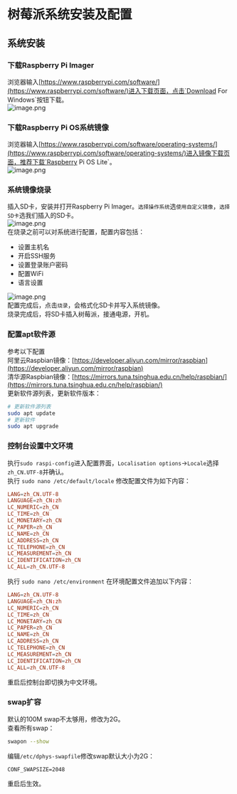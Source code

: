 # 树莓派系统安装及配置

## 系统安装
### 下载Raspberry Pi Imager
浏览器输入[https://www.raspberrypi.com/software/](https://www.raspberrypi.com/software/)进入下载页面，点击`Download For Windows`按钮下载。<br />![image.png](https://cdn.nlark.com/yuque/0/2022/png/763022/1667223279656-e4c612ca-0369-4ef5-819d-26a56ba8b4cd.png#averageHue=%23e8f2fb&clientId=ub268c121-c969-4&from=paste&height=745&id=u41c4a51f&originHeight=745&originWidth=1191&originalType=binary&ratio=1&rotation=0&showTitle=false&size=131407&status=done&style=none&taskId=u87b477f6-d36f-4a1d-b41d-df99f0bc792&title=&width=1191)
### 下载Raspberry Pi OS系统镜像
浏览器输入[https://www.raspberrypi.com/software/operating-systems/](https://www.raspberrypi.com/software/operating-systems/)进入镜像下载页面，推荐下载`Raspberry Pi OS Lite`。<br />![image.png](https://cdn.nlark.com/yuque/0/2022/png/763022/1667223337741-efcf2934-eb43-42f1-98a3-d01e2fb5ce88.png#averageHue=%23fdfcfc&clientId=ub268c121-c969-4&from=paste&height=742&id=ue8b25bf7&originHeight=742&originWidth=1312&originalType=binary&ratio=1&rotation=0&showTitle=false&size=86751&status=done&style=none&taskId=u50d3a81f-8627-48cc-bcfd-aac7fbebe31&title=&width=1312)
### 系统镜像烧录
插入SD卡，安装并打开Raspberry Pi Imager。`选择操作系统`选`使用自定义镜像`，`选择SD卡`选我们插入的SD卡。<br />![image.png](https://cdn.nlark.com/yuque/0/2022/png/763022/1667223779035-5984f0d9-27d5-4465-b79c-a7f41562b7e3.png#averageHue=%23659a70&clientId=ub268c121-c969-4&from=paste&height=452&id=uc17bdb26&originHeight=452&originWidth=682&originalType=binary&ratio=1&rotation=0&showTitle=false&size=34552&status=done&style=none&taskId=u14ef935d-f6b9-46a1-9f6f-ed82d718b66&title=&width=682)<br />在烧录之前可以对系统进行配置，配置内容包括：

- 设置主机名
- 开启SSH服务
- 设置登录账户密码
- 配置WiFi
- 语言设置

![image.png](https://cdn.nlark.com/yuque/0/2022/png/763022/1667225724134-2b3ad0bd-80fe-4e38-adf5-80635339f908.png#averageHue=%23d6bb9d&clientId=uef09ccf0-903d-4&from=paste&height=452&id=ucc7ae291&originHeight=452&originWidth=682&originalType=binary&ratio=1&rotation=0&showTitle=false&size=31489&status=done&style=none&taskId=u6b501e0c-089e-4b9b-ae9a-9abbe13fb8e&title=&width=682)<br />配置完成后，点击`烧录`，会格式化SD卡并写入系统镜像。<br />烧录完成后，将SD卡插入树莓派，接通电源，开机。
### 配置apt软件源
参考以下配置<br />阿里云Raspbian镜像：[https://developer.aliyun.com/mirror/raspbian](https://developer.aliyun.com/mirror/raspbian)<br />清华源Raspbian镜像：[https://mirrors.tuna.tsinghua.edu.cn/help/raspbian/](https://mirrors.tuna.tsinghua.edu.cn/help/raspbian/)<br />更新软件源列表，更新软件版本：
```bash
# 更新软件源列表
sudo apt update
# 更新软件
sudo apt upgrade
```
###    控制台设置中文环境
执行`sudo raspi-config`进入配置界面，`Localisation options`->`Locale`选择`zh_CN.UTF-8`并确认。<br />执行 `sudo nano /etc/default/locale` 修改配置文件为如下内容：
```toml
LANG=zh_CN.UTF-8
LANGUAGE=zh_CN:zh
LC_NUMERIC=zh_CN
LC_TIME=zh_CN
LC_MONETARY=zh_CN
LC_PAPER=zh_CN
LC_NAME=zh_CN
LC_ADDRESS=zh_CN
LC_TELEPHONE=zh_CN
LC_MEASUREMENT=zh_CN
LC_IDENTIFICATION=zh_CN
LC_ALL=zh_CN.UTF-8
```
执行 `sudo nano /etc/environment` 在环境配置文件追加以下内容：
```toml
LANG=zh_CN.UTF-8
LANGUAGE=zh_CN:zh
LC_NUMERIC=zh_CN
LC_TIME=zh_CN
LC_MONETARY=zh_CN
LC_PAPER=zh_CN
LC_NAME=zh_CN
LC_ADDRESS=zh_CN
LC_TELEPHONE=zh_CN
LC_MEASUREMENT=zh_CN
LC_IDENTIFICATION=zh_CN
LC_ALL=zh_CN.UTF-8
```
重启后控制台即切换为中文环境。
### swap扩容
默认的100M swap不太够用，修改为2G。<br />查看所有swap：
```bash
swapon --show
```
编辑`/etc/dphys-swapfile`修改swap默认大小为2G：
```nginx
CONF_SWAPSIZE=2048
```
重启后生效。
